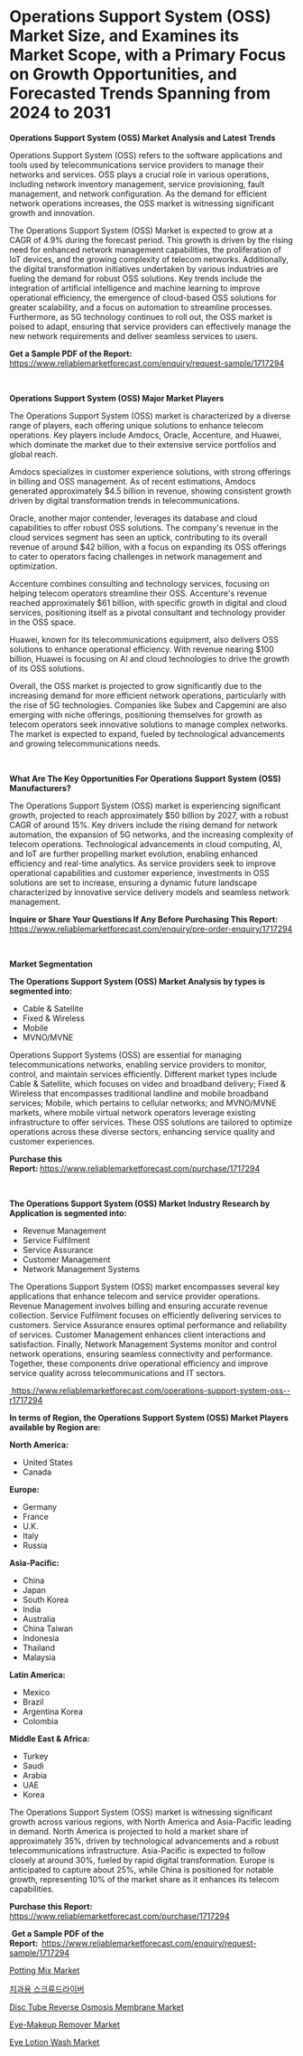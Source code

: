 <p><h1>Operations Support System (OSS) Market Size, and Examines its Market Scope, with a Primary Focus on Growth Opportunities, and Forecasted Trends Spanning from 2024 to 2031</h1></p><p><strong>Operations Support System (OSS) Market Analysis and Latest Trends</strong></p>
<p><p>Operations Support System (OSS) refers to the software applications and tools used by telecommunications service providers to manage their networks and services. OSS plays a crucial role in various operations, including network inventory management, service provisioning, fault management, and network configuration. As the demand for efficient network operations increases, the OSS market is witnessing significant growth and innovation.</p><p>The Operations Support System (OSS) Market is expected to grow at a CAGR of 4.9% during the forecast period. This growth is driven by the rising need for enhanced network management capabilities, the proliferation of IoT devices, and the growing complexity of telecom networks. Additionally, the digital transformation initiatives undertaken by various industries are fueling the demand for robust OSS solutions. Key trends include the integration of artificial intelligence and machine learning to improve operational efficiency, the emergence of cloud-based OSS solutions for greater scalability, and a focus on automation to streamline processes. Furthermore, as 5G technology continues to roll out, the OSS market is poised to adapt, ensuring that service providers can effectively manage the new network requirements and deliver seamless services to users.</p></p>
<p><strong>Get a Sample PDF of the Report:&nbsp;</strong> <a href="https://www.reliablemarketforecast.com/enquiry/request-sample/1717294?utm_campaign=1125&utm_medium=2&utm_source=Github&utm_content=ia&utm_term=14102024&utm_id=operations-support-system-oss">https://www.reliablemarketforecast.com/enquiry/request-sample/1717294</a></p>
<p>&nbsp;</p>
<p><strong>Operations Support System (OSS) Major Market Players</strong></p>
<p><p>The Operations Support System (OSS) market is characterized by a diverse range of players, each offering unique solutions to enhance telecom operations. Key players include Amdocs, Oracle, Accenture, and Huawei, which dominate the market due to their extensive service portfolios and global reach.</p><p>Amdocs specializes in customer experience solutions, with strong offerings in billing and OSS management. As of recent estimations, Amdocs generated approximately $4.5 billion in revenue, showing consistent growth driven by digital transformation trends in telecommunications.</p><p>Oracle, another major contender, leverages its database and cloud capabilities to offer robust OSS solutions. The company's revenue in the cloud services segment has seen an uptick, contributing to its overall revenue of around $42 billion, with a focus on expanding its OSS offerings to cater to operators facing challenges in network management and optimization.</p><p>Accenture combines consulting and technology services, focusing on helping telecom operators streamline their OSS. Accenture's revenue reached approximately $61 billion, with specific growth in digital and cloud services, positioning itself as a pivotal consultant and technology provider in the OSS space.</p><p>Huawei, known for its telecommunications equipment, also delivers OSS solutions to enhance operational efficiency. With revenue nearing $100 billion, Huawei is focusing on AI and cloud technologies to drive the growth of its OSS solutions.</p><p>Overall, the OSS market is projected to grow significantly due to the increasing demand for more efficient network operations, particularly with the rise of 5G technologies. Companies like Subex and Capgemini are also emerging with niche offerings, positioning themselves for growth as telecom operators seek innovative solutions to manage complex networks. The market is expected to expand, fueled by technological advancements and growing telecommunications needs.</p></p>
<p>&nbsp;</p>
<p><strong>What Are The Key Opportunities For Operations Support System (OSS) Manufacturers?</strong></p>
<p><p>The Operations Support System (OSS) market is experiencing significant growth, projected to reach approximately $50 billion by 2027, with a robust CAGR of around 15%. Key drivers include the rising demand for network automation, the expansion of 5G networks, and the increasing complexity of telecom operations. Technological advancements in cloud computing, AI, and IoT are further propelling market evolution, enabling enhanced efficiency and real-time analytics. As service providers seek to improve operational capabilities and customer experience, investments in OSS solutions are set to increase, ensuring a dynamic future landscape characterized by innovative service delivery models and seamless network management.</p></p>
<p><strong>Inquire or Share Your Questions If Any Before Purchasing This Report:</strong> <a href="https://www.reliablemarketforecast.com/enquiry/pre-order-enquiry/1717294?utm_campaign=1125&utm_medium=2&utm_source=Github&utm_content=ia&utm_term=14102024&utm_id=operations-support-system-oss">https://www.reliablemarketforecast.com/enquiry/pre-order-enquiry/1717294</a></p>
<p>&nbsp;</p>
<p><strong>Market Segmentation</strong></p>
<p><strong>The Operations Support System (OSS) Market Analysis by types is segmented into:</strong></p>
<p><ul><li>Cable & Satellite</li><li>Fixed & Wireless</li><li>Mobile</li><li>MVNO/MVNE</li></ul></p>
<p><p>Operations Support Systems (OSS) are essential for managing telecommunications networks, enabling service providers to monitor, control, and maintain services efficiently. Different market types include Cable & Satellite, which focuses on video and broadband delivery; Fixed & Wireless that encompasses traditional landline and mobile broadband services; Mobile, which pertains to cellular networks; and MVNO/MVNE markets, where mobile virtual network operators leverage existing infrastructure to offer services. These OSS solutions are tailored to optimize operations across these diverse sectors, enhancing service quality and customer experiences.</p></p>
<p><strong>Purchase this Report:&nbsp;</strong><a href="https://www.reliablemarketforecast.com/purchase/1717294?utm_campaign=1125&utm_medium=2&utm_source=Github&utm_content=ia&utm_term=14102024&utm_id=operations-support-system-oss">https://www.reliablemarketforecast.com/purchase/1717294</a></p>
<p>&nbsp;</p>
<p><strong>The Operations Support System (OSS) Market Industry Research by Application is segmented into:</strong></p>
<p><ul><li>Revenue Management</li><li>Service Fulfilment</li><li>Service Assurance</li><li>Customer Management</li><li>Network Management Systems</li></ul></p>
<p><p>The Operations Support System (OSS) market encompasses several key applications that enhance telecom and service provider operations. Revenue Management involves billing and ensuring accurate revenue collection. Service Fulfilment focuses on efficiently delivering services to customers. Service Assurance ensures optimal performance and reliability of services. Customer Management enhances client interactions and satisfaction. Finally, Network Management Systems monitor and control network operations, ensuring seamless connectivity and performance. Together, these components drive operational efficiency and improve service quality across telecommunications and IT sectors.</p></p>
<p><a href="https://www.reliablemarketforecast.com/operations-support-system-oss--r1717294?utm_campaign=1125&utm_medium=2&utm_source=Github&utm_content=ia&utm_term=14102024&utm_id=operations-support-system-oss">&nbsp;https://www.reliablemarketforecast.com/operations-support-system-oss--r1717294</a></p>
<p><strong>In terms of Region, the Operations Support System (OSS) Market Players available by Region are:</strong></p>
<p>
    <p> <strong> North America: </strong>
        <ul>
            <li>United States</li>
            <li>Canada</li>
        </ul>
        </p> 
    <p> <strong> Europe: </strong>
        <ul>
            <li>Germany</li>
            <li>France</li>
            <li>U.K.</li>
            <li>Italy</li>
            <li>Russia</li>
        </ul>
        </p> 
    <p> <strong> Asia-Pacific: </strong>
        <ul>
            <li>China</li>
            <li>Japan</li>
            <li>South Korea</li>
            <li>India</li>
            <li>Australia</li>
            <li>China Taiwan</li>
            <li>Indonesia</li>
            <li>Thailand</li>
            <li>Malaysia</li>
        </ul>
        </p> 
    <p> <strong> Latin America: </strong>
        <ul>
            <li>Mexico</li>
            <li>Brazil</li>
            <li>Argentina Korea</li>
            <li>Colombia</li>
        </ul>
        </p> 
    <p> <strong> Middle East & Africa: </strong>
        <ul>
            <li>Turkey</li>
            <li>Saudi</li>
            <li>Arabia</li>
            <li>UAE</li>
            <li>Korea</li>
        </ul>
    </p>
    </p>
<p><p>The Operations Support System (OSS) market is witnessing significant growth across various regions, with North America and Asia-Pacific leading in demand. North America is projected to hold a market share of approximately 35%, driven by technological advancements and a robust telecommunications infrastructure. Asia-Pacific is expected to follow closely at around 30%, fueled by rapid digital transformation. Europe is anticipated to capture about 25%, while China is positioned for notable growth, representing 10% of the market share as it enhances its telecom capabilities.</p></p>
<p><strong>Purchase this Report: </strong><a href="https://www.reliablemarketforecast.com/purchase/1717294?utm_campaign=1125&utm_medium=2&utm_source=Github&utm_content=ia&utm_term=14102024&utm_id=operations-support-system-oss">https://www.reliablemarketforecast.com/purchase/1717294</a></p>
<p>&nbsp;<strong>Get a Sample PDF of the Report:&nbsp;&nbsp;</strong><a href="https://www.reliablemarketforecast.com/enquiry/request-sample/1717294?utm_campaign=1125&utm_medium=2&utm_source=Github&utm_content=ia&utm_term=14102024&utm_id=operations-support-system-oss">https://www.reliablemarketforecast.com/enquiry/request-sample/1717294</a></p>
<p><strong></strong></p>
<p><p><a href="https://github.com/arionmp/Market-Research-Report-List-5/blob/main/potting-mix-market.md?utm_campaign=1125&utm_medium=2&utm_source=Github&utm_content=ia&utm_term=14102024&utm_id=operations-support-system-oss">Potting Mix Market</a></p><p><a href="https://github.com/laholand/Market-Research-Report-List-6/blob/main/495966017878.md?utm_campaign=1125&utm_medium=2&utm_source=Github&utm_content=ia&utm_term=14102024&utm_id=operations-support-system-oss">치과용 스크류드라이버</a></p><p><a href="https://github.com/ibbiechinotit/Market-Research-Report-List-1/blob/main/disc-tube-reverse-osmosis-membrane-market.md?utm_campaign=1125&utm_medium=2&utm_source=Github&utm_content=ia&utm_term=14102024&utm_id=operations-support-system-oss">Disc Tube Reverse Osmosis Membrane Market</a></p><p><a href="https://www.linkedin.com/pulse/market-leaders-laggards-global-eye-makeup-remover-trends-forecast-0mbnc?trk=public_post_embed_feed-article-content&utm_campaign=1125&utm_medium=2&utm_source=Github&utm_content=ia&utm_term=14102024&utm_id=operations-support-system-oss">Eye-Makeup Remover Market</a></p><p><a href="https://www.linkedin.com/pulse/eye-lotion-wash-market-trends-insights-type-application-analysis-zvuof?utm_campaign=1125&utm_medium=2&utm_source=Github&utm_content=ia&utm_term=14102024&utm_id=operations-support-system-oss">Eye Lotion Wash Market</a></p></p>